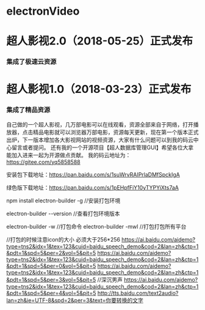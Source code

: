 # electronVideo
# 超人影视2.0（2018-05-25）正式发布
### 集成了极速云资源

# 超人影视1.0（2018-03-23）正式发布
### 集成了精品资源

自己做的一个超人影视，几万部电影可以在线观看，资源全部来自于网络，打开播放器，点击精品电影就可以浏览器万部电影，资源每天更新，现在第一个版本正式出炉，下一版本增加各大影视网站的视频资源，大家有什么问题可以到我的码云中心留言或者提问。
还有我的一个开源项目【超人数据库管理GUI】希望各位大拿能加入进来一起为开源做点贡献。
我的码云地址为：https://gitee.com/yq5858588


安装包下载地址：https://pan.baidu.com/s/1suWrvRAIPrlaDMfSpckIgA

绿色版下载地址：https://pan.baidu.com/s/1pEHpfFiY10yTYPYiXts7aA

npm install electron-builder -g  //安装打包环境

electron-builder --version  //查看打包环境版本

electron-builder -w     //打包命令
electron-builder -mwl     //打包打包所有平台


//打包的时候注意icon的大小  必须大于256*256
https://ai.baidu.com/aidemo?type=tns2&idx=1&tex=123&cuid=baidu_speech_demo&cod=2&lan=zh&ctp=1&pdt=1&spd=5&per=2&vol=5&pit=5
https://ai.baidu.com/aidemo?type=tns2&idx=1&tex=123&cuid=baidu_speech_demo&cod=2&lan=zh&ctp=1&pdt=1&spd=5&per=0&vol=5&pit=5
https://ai.baidu.com/aidemo?type=tns2&idx=1&tex=123&cuid=baidu_speech_demo&cod=2&lan=zh&ctp=1&pdt=1&spd=5&per=3&vol=5&pit=5 //深沉男声
https://ai.baidu.com/aidemo?type=tns2&idx=1&tex=123&cuid=baidu_speech_demo&cod=2&lan=zh&ctp=1&pdt=1&spd=5&per=4&vol=5&pit=5
http://tts.baidu.com/text2audio?lan=zh&ie=UTF-8&spd=2&per=3&text=你要转换的文字